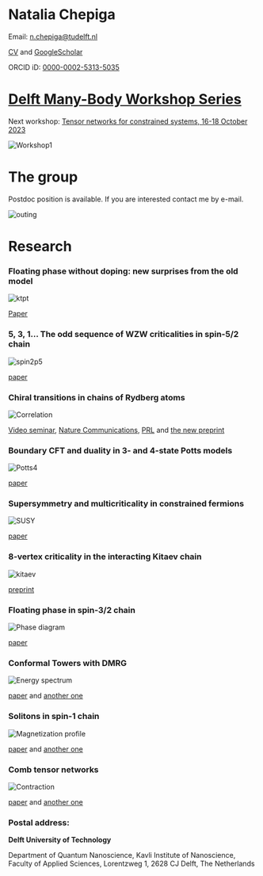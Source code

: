 Natalia Chepiga
===============

Email: n.chepiga@tudelft.nl

[CV](https://nchepiga.github.io/homepage/assets/CV.pdf) and
[GoogleScholar](https://scholar.google.ch/citations?user=oktle5oAAAAJ&hl=de&oi=ao)

ORCID iD: [0000-0002-5313-5035](https://orcid.org/0000-0002-5313-5035)


[**Delft Many-Body Workshop Series**](https://nchepiga.github.io/homepage/workshop)
============

Next workshop: [Tensor networks for constrained systems, 16-18 October 2023](https://iqtn.phys.strath.ac.uk/tensor-networks-for-constrained-systems/)

![Workshop1](assets/images/workshop4.jpg)

**The group**
============

Postdoc position is available. If you are interested contact me by e-mail.

![outing](assets/images/outing.jpg)








**Research**
===========

### **Floating phase without doping: new surprises from the old model**

![ktpt](assets/images/KTPT.svg)

[Paper](https://journals.aps.org/prresearch/abstract/10.1103/PhysRevResearch.4.043225)







### **5, 3, 1... The odd sequence of WZW criticalities in spin-5/2 chain**

![spin2p5](assets/images/PDs2p5.svg)

[paper](https://journals.aps.org/prb/abstract/10.1103/PhysRevB.105.174402)







### **Chiral transitions in chains of Rydberg atoms**

![Correlation](assets/images/Chiral.svg)

[Video seminar](https://www.youtube.com/watch?v=zOzUTW-IZoE&t=955s), 
[Nature Communications](https://www.nature.com/articles/s41467-020-20641-y),
[PRL](https://journals.aps.org/prl/abstract/10.1103/PhysRevLett.122.017205)  and 
[the new preprint](https://arxiv.org/abs/2203.01163)






### **Boundary CFT and duality in 3- and 4-state Potts models**

![Potts4](assets/images/Potts4_NewA_blk.svg)

[paper](https://scipost.org/SciPostPhysCore.5.2.031/pdf)







### **Supersymmetry and multicriticality in constrained fermions**

![SUSY](assets/images/PhaseDiag_SUSY.svg)

[paper](https://scipost.org/10.21468/SciPostPhys.11.3.059)







### **8-vertex criticality in the interacting Kitaev chain**

![kitaev](assets/images/PD_NN_U6.svg)

[preprint](https://arxiv.org/abs/2206.11754)







### **Floating phase in spin-3/2 chain**

![Phase diagram](assets/images/spin32.svg)

[paper](https://arxiv.org/abs/2002.08982) 







### **Conformal Towers with DMRG**

![Energy spectrum](assets/images/ConformalTower.svg)

[paper](https://arxiv.org/abs/1705.05423) and 
[another one](https://arxiv.org/abs/1603.01395)







### **Solitons in spin-1 chain**

![Magnetization profile](assets/images/soliton.svg)

[paper](https://arxiv.org/abs/1608.08109) and 
[another one](https://arxiv.org/abs/1910.03064)







### **Comb tensor networks**

![Contraction](assets/images/comb.svg)

[paper](https://arxiv.org/abs/1903.00432) and 
[another one](https://arxiv.org/abs/2002.11405v1)





### Postal address:


**Delft University of Technology**

Department of Quantum Nanoscience, 
Kavli Institute of Nanoscience, 
Faculty of Applied Sciences, 
Lorentzweg 1, 2628 CJ Delft, 
The Netherlands

